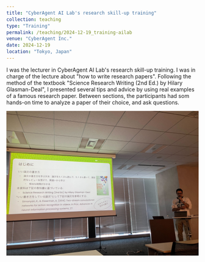 ```yaml
---
title: "CyberAgent AI Lab's research skill-up training"
collection: teaching
type: "Training"
permalink: /teaching/2024-12-19_training-ailab
venue: "CyberAgent Inc."
date: 2024-12-19
location: "Tokyo, Japan"
---
```


I was the lecturer in CyberAgent AI Lab's research skill-up training. I was in charge of the lecture about "how to write research papers". Following the method of the textbook "Science Research Writing (2nd Ed.) by Hilary Glasman-Deal", I presented several tips and advice by using real examples of a famous research paper. Between sections, the participants had som hands-on time to analyze a paper of their choice, and ask questions.

![Research skill-up training](/images/teaching/training-ailab.jpg)